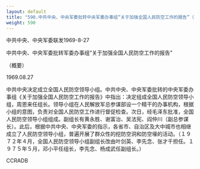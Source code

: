 ```yaml
---
layout: default
title: "590.中共中央、中央军委批转中央军委办事组“关于加强全国人民防空工作的报告”（概要）"
weight: 590
---
```


中共中央、中央军委联发1969-8-27

中共中央、中央军委批转军委办事组“关于加强全国人民防空工作的报告”

（概要）

1969.08.27

中共中央决定成立全国人民防空领导小组。中共中央、中央军委批转的中央军委办事组《关于加强全国人民防空工作的报告》中指出：决定组成全国人民防空领导小组，周恩来任组长。领导小组在人民解放军总参谋部设一个精干的办事机构，根据小组的意图，负责对全国人民防空工作进行督促检查。次日，经毛泽东批准，全国人民防空领导小组组成。副组长有黄永胜、谢富治、吴法宪、阎仲川（副总参谋长）。此后，根据中共中央、中央军委的指示，各省市、自治区及大中城市也相继成立了人民防空领导小组，普遍开展了群众性的挖防空洞和防空壕的活动。（１９７２年４月，全国人民防空领导小组副组长改由叶剑英、李先念、张才千担任。１９７５年５月，邓小平任组长，李先念、杨成武任副组长。）

CCRADB

